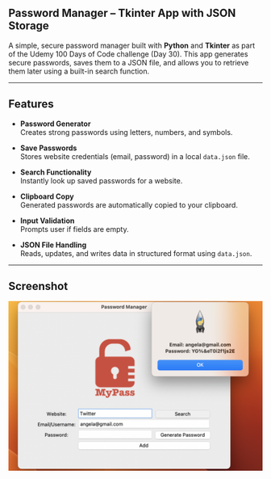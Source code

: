 ## Password Manager – Tkinter App with JSON Storage

A simple, secure password manager built with **Python** and **Tkinter** as part of the Udemy 100 Days of Code challenge (Day 30). This app generates secure passwords, saves them to a JSON file, and allows you to retrieve them later using a built-in search function.


---

##  Features

- **Password Generator**  
  Creates strong passwords using letters, numbers, and symbols.

- **Save Passwords**  
  Stores website credentials (email, password) in a local `data.json` file.

- **Search Functionality**  
  Instantly look up saved passwords for a website.

- **Clipboard Copy**  
  Generated passwords are automatically copied to your clipboard.

- **Input Validation**  
  Prompts user if fields are empty.

- **JSON File Handling**  
  Reads, updates, and writes data in structured format using `data.json`.


---

##  Screenshot

![App Screenshot](screenshot.png)


